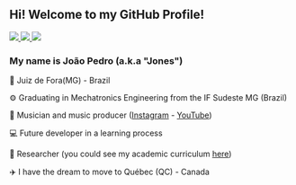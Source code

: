 ## Hi! Welcome to my GitHub Profile!

<p align="left">
  <a href="mailto:joaopedromoliveira1996@gmail.com" alt="Gmail " target="_blank" rel="noreferrer noopener">
    <img src="https://img.shields.io/badge/-Gmail-FF0000?style=flat-square&labelColor=FF0000&logo=gmail&logoColor=white&link=mailto:joaopedromoliveira1996@gmail.com" />
  </a>

  <a href="https://www.linkedin.com/in/joaopedromendesoliv/" alt="Linkedin" target="_blank" rel="noreferrer noopener">
    <img src="https://img.shields.io/badge/-Linkedin-0e76a8?style=flat-square&logo=Linkedin&logoColor=white&link=https://www.linkedin.com/in/joaopedromendesoliv/" />
  </a>

  <a href="https://api.whatsapp.com/send?phone=5532991360295" alt="WhatsApp" target="_blank" rel="noreferrer noopener">
    <img src="https://img.shields.io/badge/-WhatsApp-25d366?style=flat-square&labelColor=25d366&logo=whatsapp&logoColor=white&link=https://api.whatsapp.com/send?phone=5532991360295" />
  </a>
</p>  

### My name is João Pedro (a.k.a "Jones")

<p align="left">
  📌 Juiz de Fora(MG) - Brazil
</p>
<p align="left">
  ⚙️ Graduating in Mechatronics Engineering from the IF Sudeste MG (Brazil)
</p>
<p align="left">
  🎹 Musician and music producer (<a href="https://www.instagram.com/jonesmendesmusic/" alt="Instagram" target="_blank" rel="noreferrer noopener">Instagram</a> - <a href="https://www.youtube.com/channel/UC-jjPWs9154hKTBbF_zHwnw?view_as=subscriber&pbjreload=101" alt="YouTube" target="_blank" rel="noreferrer noopener">YouTube</a>)
</p>
<p align="left">
  💻 Future developer in a learning process
</p>
<p align="left">
  🔎 Researcher (you could see my academic curriculum <a href="http://lattes.cnpq.br/9159094863227542" target="_blank" rel="noreferrer noopener">here</a>)
</p>
<p align="left">
  ✈️ I have the dream to move to Québec (QC) - Canada
</p>
